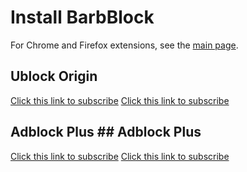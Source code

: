 # Install BarbBlock

For Chrome and Firefox extensions, see the [main page](https://ssl.bblck.me/).

## Ublock Origin

[Click this link to subscribe](abp:subscribe?location=https://ssl.bblck.me/blacklists/ublock-origin.txt&title=BarbBlock)	[Click this link to subscribe](ubo:subscribe?location=https://paulgb.github.io/BarbBlock/blacklists/ublock-origin.txt&title=BarbBlock)

## Adblock Plus	## Adblock Plus

[Click this link to subscribe](abp:subscribe?location=https://ssl.bblck.me/blacklists/adblock-plus.txt&title=BarbBlock)	[Click this link to subscribe](abp:subscribe?location=https://paulgb.github.io/BarbBlock/blacklists/adblock-plus.txt&title=BarbBlock)
